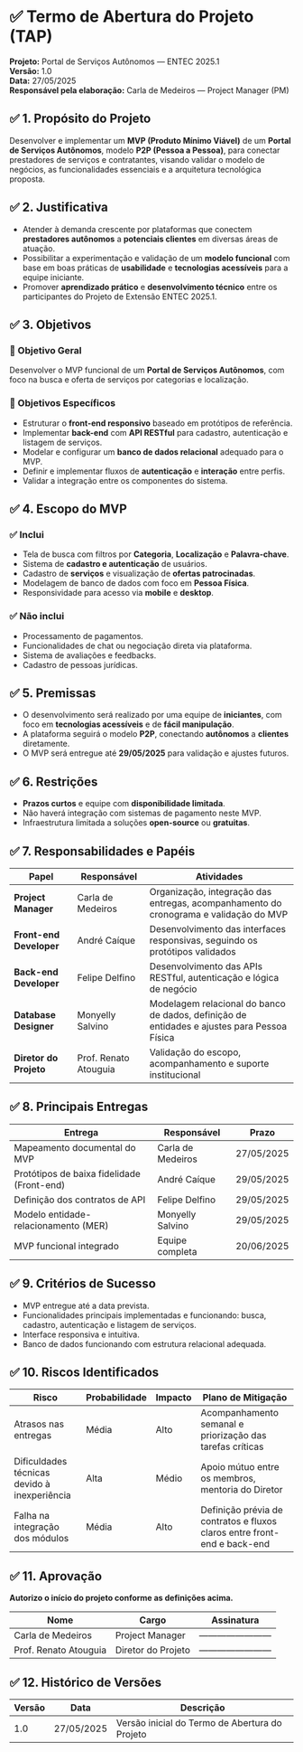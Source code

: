 
# ✅ Termo de Abertura do Projeto (TAP)
**Projeto:** Portal de Serviços Autônomos — ENTEC 2025.1  
**Versão:** 1.0  
**Data:** 27/05/2025  
**Responsável pela elaboração:** Carla de Medeiros — Project Manager (PM)

## ✅ 1. Propósito do Projeto
Desenvolver e implementar um **MVP (Produto Mínimo Viável)** de um **Portal de Serviços Autônomos**, modelo **P2P (Pessoa a Pessoa)**, para conectar prestadores de serviços e contratantes, visando validar o modelo de negócios, as funcionalidades essenciais e a arquitetura tecnológica proposta.

## ✅ 2. Justificativa
- Atender à demanda crescente por plataformas que conectem **prestadores autônomos** a **potenciais clientes** em diversas áreas de atuação.
- Possibilitar a experimentação e validação de um **modelo funcional** com base em boas práticas de **usabilidade** e **tecnologias acessíveis** para a equipe iniciante.
- Promover **aprendizado prático** e **desenvolvimento técnico** entre os participantes do Projeto de Extensão ENTEC 2025.1.

## ✅ 3. Objetivos

### 🎯 Objetivo Geral
Desenvolver o MVP funcional de um **Portal de Serviços Autônomos**, com foco na busca e oferta de serviços por categorias e localização.

### 🎯 Objetivos Específicos
- Estruturar o **front-end responsivo** baseado em protótipos de referência.
- Implementar **back-end** com **API RESTful** para cadastro, autenticação e listagem de serviços.
- Modelar e configurar um **banco de dados relacional** adequado para o MVP.
- Definir e implementar fluxos de **autenticação** e **interação** entre perfis.
- Validar a integração entre os componentes do sistema.

## ✅ 4. Escopo do MVP

### ✅ Inclui
- Tela de busca com filtros por **Categoria**, **Localização** e **Palavra-chave**.
- Sistema de **cadastro e autenticação** de usuários.
- Cadastro de **serviços** e visualização de **ofertas patrocinadas**.
- Modelagem de banco de dados com foco em **Pessoa Física**.
- Responsividade para acesso via **mobile** e **desktop**.

### ✅ Não inclui
- Processamento de pagamentos.
- Funcionalidades de chat ou negociação direta via plataforma.
- Sistema de avaliações e feedbacks.
- Cadastro de pessoas jurídicas.

## ✅ 5. Premissas
- O desenvolvimento será realizado por uma equipe de **iniciantes**, com foco em **tecnologias acessíveis** e de **fácil manipulação**.
- A plataforma seguirá o modelo **P2P**, conectando **autônomos** a **clientes** diretamente.
- O MVP será entregue até **29/05/2025** para validação e ajustes futuros.

## ✅ 6. Restrições
- **Prazos curtos** e equipe com **disponibilidade limitada**.
- Não haverá integração com sistemas de pagamento neste MVP.
- Infraestrutura limitada a soluções **open-source** ou **gratuitas**.

## ✅ 7. Responsabilidades e Papéis

| Papel | Responsável | Atividades |
|------- |------------ |----------- |
| **Project Manager** | Carla de Medeiros | Organização, integração das entregas, acompanhamento do cronograma e validação do MVP |
| **Front-end Developer** | André Caíque | Desenvolvimento das interfaces responsivas, seguindo os protótipos validados |
| **Back-end Developer** | Felipe Delfino | Desenvolvimento das APIs RESTful, autenticação e lógica de negócio |
| **Database Designer** | Monyelly Salvino | Modelagem relacional do banco de dados, definição de entidades e ajustes para Pessoa Física |
| **Diretor do Projeto** | Prof. Renato Atouguia | Validação do escopo, acompanhamento e suporte institucional |

## ✅ 8. Principais Entregas

| Entrega | Responsável | Prazo |
|--------- |------------ |------ |
| Mapeamento documental do MVP | Carla de Medeiros | 27/05/2025 |
| Protótipos de baixa fidelidade (Front-end) | André Caíque | 29/05/2025 |
| Definição dos contratos de API | Felipe Delfino | 29/05/2025 |
| Modelo entidade-relacionamento (MER) | Monyelly Salvino | 29/05/2025 |
| MVP funcional integrado | Equipe completa | 20/06/2025 |

## ✅ 9. Critérios de Sucesso
- MVP entregue até a data prevista.
- Funcionalidades principais implementadas e funcionando: busca, cadastro, autenticação e listagem de serviços.
- Interface responsiva e intuitiva.
- Banco de dados funcionando com estrutura relacional adequada.

## ✅ 10. Riscos Identificados

| Risco | Probabilidade | Impacto | Plano de Mitigação |
|------- |-------------- |-------- |------------------- |
| Atrasos nas entregas | Média | Alto | Acompanhamento semanal e priorização das tarefas críticas |
| Dificuldades técnicas devido à inexperiência | Alta | Médio | Apoio mútuo entre os membros, mentoria do Diretor |
| Falha na integração dos módulos | Média | Alto | Definição prévia de contratos e fluxos claros entre front-end e back-end |

## ✅ 11. Aprovação

**Autorizo o início do projeto conforme as definições acima.**

| Nome | Cargo | Assinatura |
|------ |------ |----------- |
| Carla de Medeiros | Project Manager | ———————— |
| Prof. Renato Atouguia | Diretor do Projeto | ———————— |

## ✅ 12. Histórico de Versões

| Versão | Data | Descrição |
|-------- |----- |---------- |
| 1.0 | 27/05/2025 | Versão inicial do Termo de Abertura do Projeto |

